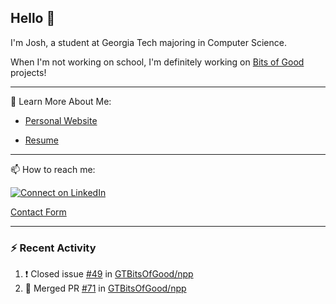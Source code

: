 ## Hello 👋

I'm Josh, a student at Georgia Tech majoring in Computer Science.

When I'm not working on school, I'm definitely working on [Bits of Good](https://bitsofgood.org) projects!

---

📖 Learn More About Me:

* [Personal Website](https://mcfarl.in)

* [Resume](https://www.dropbox.com/s/xak4fdv0h2ghhhy/JoshuaMcFarlin_Resume.pdf?dl=0)

---

📫 How to reach me:

[![Connect on LinkedIn](https://img.shields.io/badge/--linkedin?label=LinkedIn&logo=LinkedIn&style=social)](https://www.linkedin.com/in/joshmcfarlin)

[Contact Form](https://mcfarl.in/contact)

---

### :zap: Recent Activity

<!--START_SECTION:activity-->
1. ❗️ Closed issue [#49](https://github.com/GTBitsOfGood/npp/issues/49) in [GTBitsOfGood/npp](https://github.com/GTBitsOfGood/npp)
2. 🎉 Merged PR [#71](https://github.com/GTBitsOfGood/npp/pull/71) in [GTBitsOfGood/npp](https://github.com/GTBitsOfGood/npp)
<!--END_SECTION:activity-->
